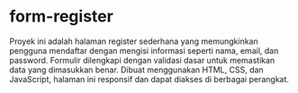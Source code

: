 # form-register
Proyek ini adalah halaman register sederhana yang memungkinkan pengguna mendaftar dengan mengisi informasi seperti nama, email, dan password. Formulir dilengkapi dengan validasi dasar untuk memastikan data yang dimasukkan benar. Dibuat menggunakan HTML, CSS, dan JavaScript, halaman ini responsif dan dapat diakses di berbagai perangkat.

